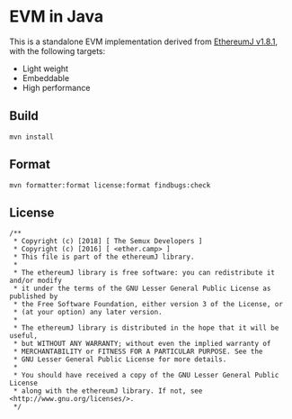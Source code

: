 # EVM in Java

This is a standalone EVM implementation derived from [EthereumJ v1.8.1](https://github.com/ethereum/ethereumj/tree/1.8.1), with
the following targets:
- Light weight
- Embeddable
- High performance


## Build

```
mvn install
```


## Format

```
mvn formatter:format license:format findbugs:check
```


## License

```
/**
 * Copyright (c) [2018] [ The Semux Developers ]
 * Copyright (c) [2016] [ <ether.camp> ]
 * This file is part of the ethereumJ library.
 *
 * The ethereumJ library is free software: you can redistribute it and/or modify
 * it under the terms of the GNU Lesser General Public License as published by
 * the Free Software Foundation, either version 3 of the License, or
 * (at your option) any later version.
 *
 * The ethereumJ library is distributed in the hope that it will be useful,
 * but WITHOUT ANY WARRANTY; without even the implied warranty of
 * MERCHANTABILITY or FITNESS FOR A PARTICULAR PURPOSE. See the
 * GNU Lesser General Public License for more details.
 *
 * You should have received a copy of the GNU Lesser General Public License
 * along with the ethereumJ library. If not, see <http://www.gnu.org/licenses/>.
 */
```